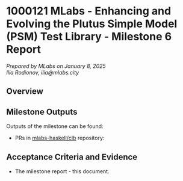 # 1000121 MLabs - Enhancing and Evolving the Plutus Simple Model (PSM) Test Library - Milestone 6 Report

_Prepared  by MLabs on January 8, 2025_\
_Ilia Rodionov, ilia@mlabs.city_

## Overview


## Milestone Outputs

Outputs of the milestone can be found:

* PRs in [mlabs-haskell/clb](https://github.com/mlabs-haskell/clb) repository:

## Acceptance Criteria and Evidence


* The milestone report - this document.
